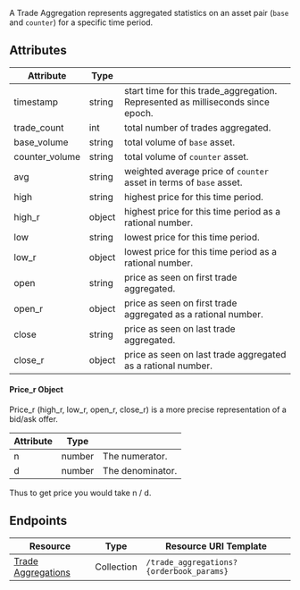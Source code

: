 A Trade Aggregation represents aggregated statistics on an asset pair (`base` and `counter`) for a specific time period.

## Attributes
| Attribute    | Type             |                                                                                                                        |
|--------------|------------------|------------------------------------------------------------------------------------------------------------------------|
| timestamp | string | start time for this trade_aggregation. Represented as milliseconds since epoch.|
| trade_count |  int | total number of trades aggregated.|
| base_volume | string | total volume of `base` asset.|
| counter_volume | string | total volume of `counter` asset.|
| avg | string | weighted average price of `counter` asset in terms of `base` asset.|
| high | string | highest price for this time period.|
| high_r | object | highest price for this time period as a rational number.|
| low | string | lowest price for this time period.|
| low_r | object | lowest price for this time period as a rational number.|
| open | string | price as seen on first trade aggregated.|
| open_r | object | price as seen on first trade aggregated as a rational number.|
| close | string | price as seen on last trade aggregated.|
| close_r | object | price as seen on last trade aggregated as a rational number.|

#### Price_r Object
Price_r (high_r, low_r, open_r, close_r) is a more precise representation of a bid/ask offer.

|    Attribute     |  Type  |                                                                                                                                |
| ---------------- | ------ | ------------------------------------------------------------------------------------------------------------------------------ |
| n               | number | The numerator.   |
| d              | number | The denominator.  |

Thus to get price you would take n / d.

## Endpoints

| Resource                 | Type       | Resource URI Template                |
|--------------------------|------------|--------------------------------------|
| [Trade Aggregations](../endpoints/trade_aggregations.md)       | Collection | `/trade_aggregations?{orderbook_params}`       |
